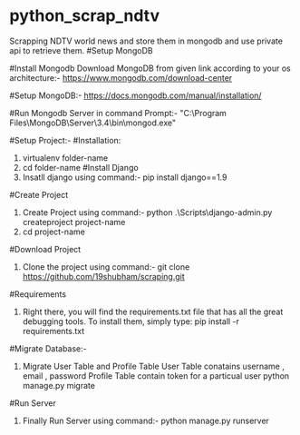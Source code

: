# python_scrap_ndtv
Scrapping NDTV world news and store them in mongodb and use private api to retrieve them.
#Setup MongoDB

#Install Mongodb
Download MongoDB from given link according to your os architecture:-
https://www.mongodb.com/download-center

#Setup MongoDB:-
https://docs.mongodb.com/manual/installation/

#Run Mongodb Server in command Prompt:-
"C:\Program Files\MongoDB\Server\3.4\bin\mongod.exe"

#Setup Project:-
#Installation:
1. virtualenv folder-name
2. cd folder-name
#Install Django
1. Insatll django using command:-
pip install django==1.9

#Create Project
1. Create Project using command:-
python .\Scripts\django-admin.py createproject project-name
2. cd project-name

#Download Project
1. Clone the project using command:-
git clone https://github.com/19shubham/scraping.git

#Requirements
1. Right there, you will find the requirements.txt file that has all the great debugging tools. To install them, simply type:
pip install -r requirements.txt

#Migrate Database:-
1. Migrate User Table and Profile Table 
User Table conatains username , email , password
Profile Table contain token for a particual user
python manage.py migrate

#Run Server
1. Finally Run Server using command:-
python manage.py runserver
